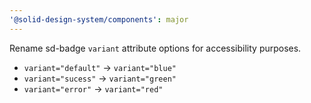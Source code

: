 ```yaml
---
'@solid-design-system/components': major
---
```


Rename sd-badge `variant` attribute options for accessibility purposes.

- `variant="default"` -> `variant="blue"`
- `variant="sucess"` -> `variant="green"`
- `variant="error"` -> `variant="red"`
